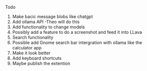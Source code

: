 Todo

1. Make bacic message blobs like chatgpt
2. Add ollama API -Theo will do this
3. Add functionality to change models
4. Possibly add a feature to do a screenshot and feed it into LLava
5. Search functionality
6. Possible add Gnome search bar intergration with ollama like the calculator app
7. Make it look better
8. Add keyboard shortcuts
9. Maybe publish the extention
